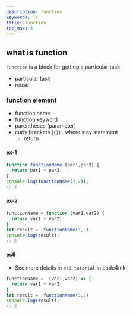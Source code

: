 ```yaml
---
description: function
keywords: js
title: function
toc_max: 4
---
```


## what is function

`Function` is a block for getting a particular task

* particular task
* reuse

### function element

* function name
* function keyword
* parentheses  (parameter)
* curly brackets (`{}`) . where stay statement
  * return
#### ex-1
```js
function functionName (par1,par2) {
  return par1 + par2;
}
console.log(functionName(3,2));
// 5
```

#### ex-2

```js
functionName = function (var1,var2) {
  return var1 + var2;
}
let result =  functionName(3,2);
console.log(result);
// 5
```

#### es6

* See more details in `es6 tutorial` in code4mk.

```js
functionName =  (var1,var2) => {
  return var1 + var2;
}
let result =  functionName(3,2);
console.log(result);
// 5
```
